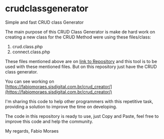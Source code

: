 # crudclassgenerator
Simple and fast CRUD class Generator

The main purpose of this CRUD Class Generator is make de hard work on creating a new class for the CRUD Method were using these files/class:
1. crud.class.php
2. connect.class.php
 
These files mentioned above are on [link to Repository](https://github.com/povman/crud) and this tool is to be used with these mentioned files.
But on this repository just have the CRUD class generator.

You can see working on [https://fabiomoraes.sisdigital.com.br/crud_creator/](https://fabiomoraes.sisdigital.com.br/crud_creator/)

I'm sharing this code to help other programmers with this repetitive task, providing a solution to improve the time on developing.

The code in this repository is ready to use, just Copy and Paste, feel free to improve this code and help the community.

My regards,
Fabio Moraes
